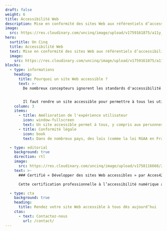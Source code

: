 ```yaml
---
draft: false
weight: 6
title: Accessibilité Web
description: Mise en conformité des sites Web aux référentiels d’accessibilité RGAA / WCAG
image:
  src: https://res.cloudinary.com/uncinq/image/upload/v1759161875/a11y_fv7pyf.svg
hero:
  surtitle: Un Cinq
  title: Accessibilité Web
  text: Mise en conformité des sites Web aux référentiels d’accessibilité RGAA / WCAG.
  image:
    src: https://res.cloudinary.com/uncinq/image/upload/v1759161875/a11y_fv7pyf.svg
blocks:
  - type: informations
    heading:
      title: Pourquoi un site Web accessible ?
      text: >-
        De nombreux concepteurs ignorent les standards d'accessibilité et ne savent pas comment appliquer des bonnes pratiques, ce qui limite l'inclusivité du site.


        Il faut rendre un site accessible pour permettre à tous les utilisateurs, y compris ceux en situation de handicap, de naviguer facilement, tout en respectant les obligations légales.
    column: 3
    items:
      - title: Amélioration de l'expérience utilisateur
        icon: window-fullscreen
        text: Un site accessible permet à tous, y compris aux personnes en situation de handicap, de naviguer facilement. Cela améliore l’ergonomie et l’utilisabilité du site pour un plus grand nombre de visiteurs.
      - title: Conformité légale
        icon: book
        text: Dans de nombreux pays, des lois (comme la loi RGAA en France ou l’ADA aux États-Unis) exigent l’accessibilité des sites web, en particulier pour les entreprises et services publics, sous peine de sanctions.

  - type: editorial
    background: true
    direction: rtl
    image:
      src: https://res.cloudinary.com/uncinq/image/upload/v1758116668/267.Graduating_qiqwxp.svg
    text: >-
      ### Certifié « Développer des sites Web accessibles » par Acces42

      Cette certification professionnelle à l’accessibilité numérique atteste de la bonne connaissance des exigences normatives et techniques nécessaires pour mettre en conformité et maintenir l’accessibilité numérique d’un site ou d’une application.

  - type: cta
    background: true
    heading:
      title: Rendez votre site Web accessible à tous dès aujourd’hui
    ctas:
      - text: Contactez-nous
        url: /contact/
---
```

